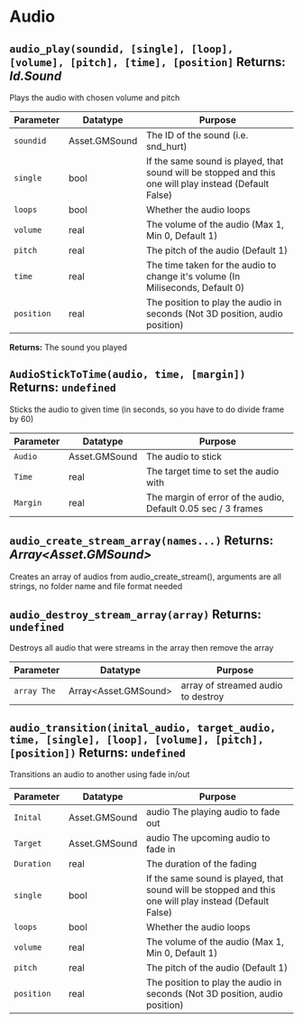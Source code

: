 # Audio

## `audio_play(soundid, [single], [loop], [volume], [pitch], [time], [position]` Returns: *Id.Sound*
Plays the audio with chosen volume and pitch

| Parameter | Datatype  | Purpose |
|-----------|-----------|---------|
|`soundid` |Asset.GMSound |The ID of the sound (i.e. snd_hurt) |
|`single` |bool |If the same sound is played, that sound will be stopped and this one will play instead (Default False) |
|`loops` |bool |Whether the audio loops |
|`volume` |real |The volume of the audio (Max 1, Min 0, Default 1) |
|`pitch` |real |The pitch of the audio (Default 1) |
|`time` |real |The time taken for the audio to change it's volume (In Miliseconds, Default 0) |
|`position` |real |The position to play the audio in seconds (Not 3D position, audio position) |

**Returns:** The sound you played

## `AudioStickToTime(audio, time, [margin])` Returns: `undefined`
Sticks the audio to given time (in seconds, so you have to do divide frame by 60)

| Parameter | Datatype  | Purpose |
|-----------|-----------|---------|
|`Audio` |Asset.GMSound |The audio to stick |
|`Time` |real |The target time to set the audio with |
|`Margin` |real |The margin of error of the audio, Default 0.05 sec / 3 frames |

## `audio_create_stream_array(names...)` Returns: *Array\<Asset.GMSound\>*
Creates an array of audios from audio_create_stream(), arguments are all strings, no folder name and file format needed

## `audio_destroy_stream_array(array)` Returns: `undefined`
Destroys all audio that were streams in the array then remove the array

| Parameter | Datatype  | Purpose |
|-----------|-----------|---------|
|`array	The` |Array<Asset.GMSound> |array of streamed audio to destroy |

## `audio_transition(inital_audio, target_audio, time, [single], [loop], [volume], [pitch], [position])` Returns: `undefined`
Transitions an audio to another using fade in/out

| Parameter | Datatype  | Purpose |
|-----------|-----------|---------|
|`Inital` |Asset.GMSound |audio The playing audio to fade out |
|`Target` |Asset.GMSound |audio The upcoming audio to fade in |
|`Duration` |real |The duration of the fading |
|`single` |bool |If the same sound is played, that sound will be stopped and this one will play instead (Default False) |
|`loops` |bool |Whether the audio loops |
|`volume` |real |The volume of the audio (Max 1, Min 0, Default 1) |
|`pitch` |real |The pitch of the audio (Default 1) |
|`position` |real |The position to play the audio in seconds (Not 3D position, audio position) |










